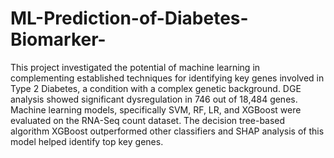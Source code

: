 # ML-Prediction-of-Diabetes-Biomarker-
This project investigated the potential of machine learning in complementing established 
techniques for identifying key genes involved in Type 2 Diabetes, a condition with a complex 
genetic background.
 DGE analysis showed significant dysregulation in 746 out of 18,484 
genes. Machine learning models, specifically SVM, RF, LR, and XGBoost were evaluated on 
the RNA-Seq count dataset. The decision tree-based algorithm XGBoost outperformed other 
classifiers and SHAP analysis of this model helped identify top key genes.
